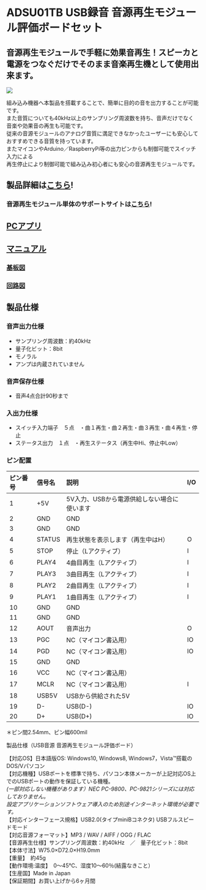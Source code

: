 # ADSU01TB USB録音 音源再生モジュール評価ボードセット

## 音源再生モジュールで手軽に効果音再生！スピーカと電源をつなぐだけでそのまま音楽再生機として使用出来ます。

![](https://bit-trade-one.co.jp/wp/wp-content/uploads/2015/09/e978d633edb931e6f49fd2e6ede7eebe.png)  

組み込み機器へ本製品を搭載することで、簡単に目的の音を出力することが可能です。  
また音質についても40kHz以上のサンプリング周波数を持ち、音声だけでなく音楽や効果音の再生も可能です。  
従来の音源モジュールのアナログ音質に満足できなかったユーザーにも安心しておすすめできる音質を持っています。  
またマイコンやArduino／RaspberryPi等の出力ピンからも制御可能でスイッチ入力による  
再生停止により制御可能で組み込み初心者にも安心の音源再生モジュールです。  

## 製品詳細は[こちら](https://bit-trade-one.co.jp/product/module/adsu01tb/)!

### 音源再生モジュール単体のサポートサイトは[こちら](https://github.com/bit-trade-one/ADSU01_Sound_Player_Module)!

## [PCアプリ](https://github.com/bit-trade-one/ADSU01TB_Sound_Player_Module_reference_board/tree/master/App)

## [マニュアル](https://github.com/bit-trade-one/ADSU01TB_Sound_Player_Module_reference_board/blob/master/Manual/ADSU01TB_MANUAL_WEB.pdf)

### [基板図](https://github.com/bit-trade-one/ADSU01TB_Sound_Player_Module_reference_board/blob/master/Dimensions/ADSU01TB%20%E9%9F%B3%E6%BA%90%E5%86%8D%E7%94%9F%E3%83%A2%E3%82%B8%E3%83%A5%E3%83%BC%E3%83%AB%E8%A9%95%E4%BE%A1%E3%83%9C%E3%83%BC%E3%83%89%20%E5%A4%96%E5%BD%A2%E5%9B%B3.pdf)

### [回路図](https://github.com/bit-trade-one/ADSU01TB_Sound_Player_Module_reference_board/blob/master/Schematics/pwm_module_demo_schematics.pdf)

## 製品仕様

### 音声出力仕様

 - サンプリング周波数：約40kHz
 - 量子化ビット：8bit　　
 - モノラル　
 - アンプは内蔵されていません

### 音声保存仕様

 - 音声4点合計90秒まで
 
### 入出力仕様

 - スイッチ入力端子　５点　・曲１再生・曲２再生・曲３再生・曲４再生・停止  
 - ステータス出力　１点　・再生ステータス（再生中Hi、停止中Low）  

### ピン配置

 
ピン番号|信号名|説明|I/O
:-|:-|:-|:-
1|+5V|5V入力、USBから電源供給しない場合に使います|
2|GND|GND|
3|GND|GND|
4|STATUS|再生状態を表示します（再生中はH）|O
5|STOP|停止（Lアクティブ）|I
6|PLAY4|4曲目再生（Lアクティブ）|I
7|PLAY3|3曲目再生（Lアクティブ）|I
8|PLAY2|2曲目再生（Lアクティブ）|I
9|PLAY1|1曲目再生（Lアクティブ）|I
10|GND|GND|
11|GND|GND|
12|AOUT|音声出力|O
13|PGC|NC（マイコン書込用）|IO
14|PGD|NC（マイコン書込用）|IO
15|GND|GND|
16|VCC|NC（マイコン書込用）|
17|MCLR|NC（マイコン書込用）|I
18|USB5V|USBから供給された5V|
19|D-|USB(D-)|IO
20|D+|USB(D+)|IO

＊ピン間2.54mm、ピン幅600mil

製品仕様（USB音源 音源再生モジュール評価ボード）

【対応OS】日本語版OS: Windows10, Windows8, Windows7，Vista™搭載のDOS/Vパソコン  
【対応機種】USBポートを標準で持ち、パソコン本体メーカーが上記対応OS上でのUSBポートの動作を保証している機種。  
*(一部対応しない機種があります）NEC PC-9800、PC-9821シリーズには対応しておりません。*  
*設定アプリケーションソフトウェア導入のため別途インターネット環境が必要です。*  
【対応インターフェース規格】USB2.0(タイプminiBコネクタ) USBフルスピードモード  
【対応音源フォーマット】MP3 / WAV / AIFF / OGG / FLAC  
【音源再生仕様】サンプリング周波数：約40kHz　／　量子化ビット：8bit  
【本体寸法】W75.0×D72.0×H19.0mm  
【重量】　約45g  
【動作環境:温度】　0～45℃、湿度10～60％(結露なきこと）  
【生産国】Made in Japan  
【保証期間】お買い上げから6ヶ月間  

